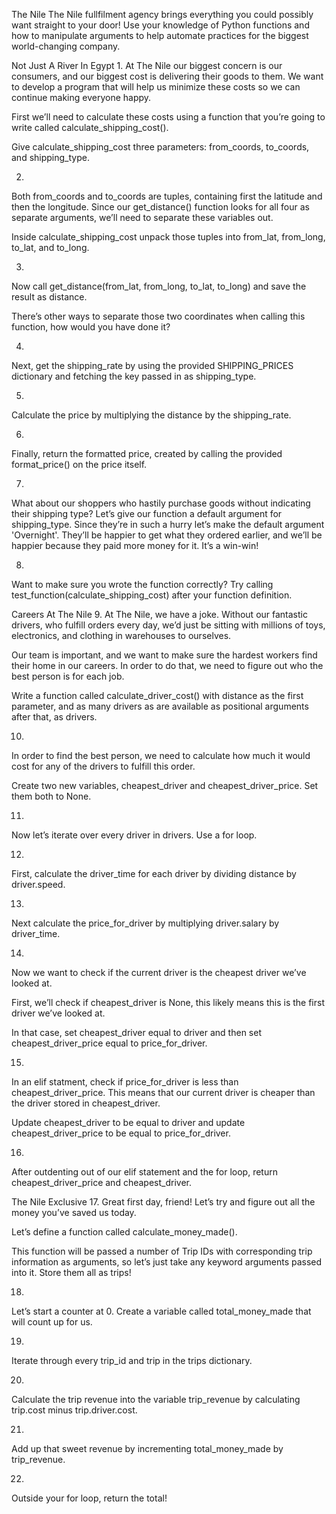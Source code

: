 The Nile
The Nile fullfilment agency brings everything you could possibly want straight to your door! Use your knowledge of Python functions and how to manipulate arguments to help automate practices for the biggest world-changing company.

Not Just A River In Egypt
1.
At The Nile our biggest concern is our consumers, and our biggest cost is delivering their goods to them. We want to develop a program that will help us minimize these costs so we can continue making everyone happy.

First we’ll need to calculate these costs using a function that you’re going to write called calculate_shipping_cost().

Give calculate_shipping_cost three parameters: from_coords, to_coords, and shipping_type.

2.
Both from_coords and to_coords are tuples, containing first the latitude and then the longitude. Since our get_distance() function looks for all four as separate arguments, we’ll need to separate these variables out.

Inside calculate_shipping_cost unpack those tuples into from_lat, from_long, to_lat, and to_long.

3.
Now call get_distance(from_lat, from_long, to_lat, to_long) and save the result as distance.

There’s other ways to separate those two coordinates when calling this function, how would you have done it?

4.
Next, get the shipping_rate by using the provided SHIPPING_PRICES dictionary and fetching the key passed in as shipping_type.

5.
Calculate the price by multiplying the distance by the shipping_rate.

6.
Finally, return the formatted price, created by calling the provided format_price() on the price itself.

7.
What about our shoppers who hastily purchase goods without indicating their shipping type? Let’s give our function a default argument for shipping_type. Since they’re in such a hurry let’s make the default argument 'Overnight'. They’ll be happier to get what they ordered earlier, and we’ll be happier because they paid more money for it. It’s a win-win!

8.
Want to make sure you wrote the function correctly? Try calling test_function(calculate_shipping_cost) after your function definition.

Careers At The Nile
9.
At The Nile, we have a joke. Without our fantastic drivers, who fulfill orders every day, we’d just be sitting with millions of toys, electronics, and clothing in warehouses to ourselves.

Our team is important, and we want to make sure the hardest workers find their home in our careers. In order to do that, we need to figure out who the best person is for each job.

Write a function called calculate_driver_cost() with distance as the first parameter, and as many drivers as are available as positional arguments after that, as drivers.

10.
In order to find the best person, we need to calculate how much it would cost for any of the drivers to fulfill this order.

Create two new variables, cheapest_driver and cheapest_driver_price. Set them both to None.

11.
Now let’s iterate over every driver in drivers. Use a for loop.

12.
First, calculate the driver_time for each driver by dividing distance by driver.speed.

13.
Next calculate the price_for_driver by multiplying driver.salary by driver_time.

14.
Now we want to check if the current driver is the cheapest driver we’ve looked at.

First, we’ll check if cheapest_driver is None, this likely means this is the first driver we’ve looked at.

In that case, set cheapest_driver equal to driver and then set cheapest_driver_price equal to price_for_driver.

15.
In an elif statment, check if price_for_driver is less than cheapest_driver_price. This means that our current driver is cheaper than the driver stored in cheapest_driver.

Update cheapest_driver to be equal to driver and update cheapest_driver_price to be equal to price_for_driver.

16.
After outdenting out of our elif statement and the for loop, return cheapest_driver_price and cheapest_driver.

The Nile Exclusive
17.
Great first day, friend! Let’s try and figure out all the money you’ve saved us today.

Let’s define a function called calculate_money_made().

This function will be passed a number of Trip IDs with corresponding trip information as arguments, so let’s just take any keyword arguments passed into it. Store them all as trips!

18.
Let’s start a counter at 0. Create a variable called total_money_made that will count up for us.

19.
Iterate through every trip_id and trip in the trips dictionary.

20.
Calculate the trip revenue into the variable trip_revenue by calculating trip.cost minus trip.driver.cost.

21.
Add up that sweet revenue by incrementing total_money_made by trip_revenue.

22.
Outside your for loop, return the total!